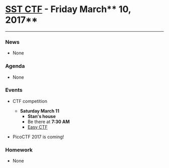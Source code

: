 # [**SST CTF**](http://sstctf.org) - Friday March** 10, 2017**

---

### News

* None

### Agenda

* None

### Events

* CTF competition
  * **Saturday March 11**
    * **Stan's house**
    * Be there at **7:30 AM**
    * [Easy CTF](https://www.easyctf.com)

* PicoCTF 2017 is coming!

### Homework

* None



